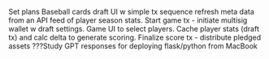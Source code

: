 Set plans
Baseball cards draft UI w simple tx sequence 
refresh meta data from an API feed of player season stats. 
Start game tx - initiate multisig wallet w draft settings. 
Game UI to select players. Cache player stats (draft tx) and calc delta to generate scoring. 
Finalize score tx - distribute pledged assets
???Study GPT responses for deploying flask/python from MacBook